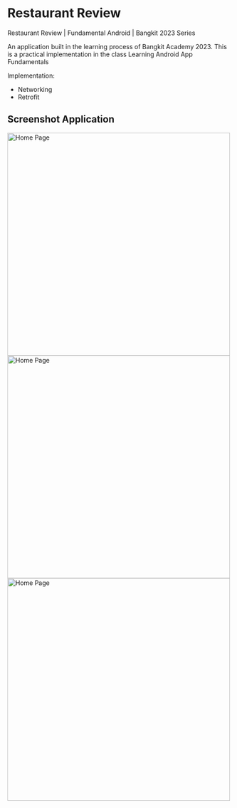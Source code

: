 # Restaurant Review
Restaurant Review | Fundamental Android | Bangkit 2023 Series

An application built in the learning process of Bangkit Academy 2023. This is a practical implementation in the class Learning Android App Fundamentals

Implementation:
- Networking
- Retrofit

## Screenshot Application
<img src="https://github.com/riyandifirman/restaurant-review/assets/49358131/edd13ff9-3f09-4c1b-a522-fa745864a986" alt="Home Page" widht="500" height="500">
<img src="https://github.com/riyandifirman/restaurant-review/assets/49358131/3e52e595-1426-442c-8d50-95dfb9fcfd23" alt="Home Page" widht="500" height="500">
<img src="https://github.com/riyandifirman/restaurant-review/assets/49358131/a7df54ab-0bb7-49e6-96f3-4eed9f3fc4a3" alt="Home Page" widht="500" height="500">
